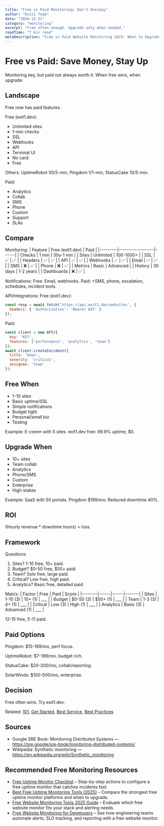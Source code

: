 ```yaml
---
title: "Free vs Paid Monitoring: Don't Overpay"
author: "Exit1 Team"
date: "2024-12-31"
category: "monitoring"
excerpt: "Free often enough. Upgrade only when needed."
readTime: "7 min read"
metaDescription: "Free vs Paid Website Monitoring 2025: When to Upgrade and Save Money - Compare free vs premium monitoring tools, learn when to upgrade, and avoid overpaying for basic features."
---
```


# Free vs Paid: Save Money, Stay Up

Monitoring key, but paid not always worth it. When free wins, when upgrade.

## Landscape

Free now has paid features.

Free (exit1.dev):
- Unlimited sites
- 1-min checks
- SSL
- Webhooks
- API
- Terminal UI
- No card
- Free

Others: UptimeRobot 50/5-min, Pingdom 1/1-min, StatusCake 10/5-min.

Paid:
- Analytics
- Collab
- SMS
- Phone
- Custom
- Support
- SLAs

## Compare

Monitoring:
| Feature | Free (exit1.dev) | Paid |
|---------|------------------|------|
| Checks | 1 min | 30s-1 min |
| Sites | Unlimited | 100-1000+ |
| SSL | ✅ | ✅ |
| Headers | ✅ | ✅ |
| API | ✅ | ✅ |
| Webhooks | ✅ | ✅ |
| Email | ✅ | ✅ |
| SMS | ❌ | ✅ |
| Phone | ❌ | ✅ |
| Metrics | Basic | Advanced |
| History | 30 days | 1-2 years |
| Dashboards | ❌ | ✅ |

Notifications:
Free: Email, webhooks.
Paid: +SMS, phone, escalation, schedules, incident tools.

API/Integrations:
Free (exit1.dev):
```javascript
const resp = await fetch('https://api.exit1.dev/websites', {
  headers: { 'Authorization': 'Bearer KEY' }
});
```

Paid:
```javascript
const client = new API({
  key: 'KEY',
  features: ['performance', 'analytics', 'team']
});
await client.createIncident({
  title: 'Down',
  severity: 'critical',
  assignee: 'team'
});
```

## Free When

- 1-10 sites
- Basic uptime/SSL
- Simple notifications
- Budget tight
- Personal/small biz
- Testing

Example: E-comm with 5 sites. exit1.dev free: 99.9% uptime, $0.

## Upgrade When

- 10+ sites
- Team collab
- Analytics
- Phone/SMS
- Custom
- Enterprise
- High stakes

Example: SaaS with 50 portals. Pingdom $199/mo: Reduced downtime 40%.

## ROI

(Hourly revenue * downtime hours) = loss.

## Framework

Questions:
1. Sites? 1-10 free, 10+ paid.
2. Budget? $0-50 free, $50+ paid.
3. Team? Solo free, large paid.
4. Critical? Low free, high paid.
5. Analytics? Basic free, detailed paid.

Matrix:
| Factor | Free | Paid | Score |
|--------|------|------|-------|
| Sites | 1-10 (3) | 10+ (1) | ___ |
| Budget | $0-50 (3) | $50+ (1) | ___ |
| Team | 1-3 (3) | 4+ (1) | ___ |
| Critical | Low (3) | High (1) | ___ |
| Analytics | Basic (3) | Advanced (1) | ___ |

12-15 free, 5-11 paid.

## Paid Options

Pingdom: $15-199/mo, perf focus.

UptimeRobot: $7-199/mo, budget rich.

StatusCake: $20-200/mo, collab/reporting.

SolarWinds: $100-500/mo, enterprise.

## Decision

Free often wins. Try exit1.dev.

Related: [101](/blog/website-monitoring-101), [Get Started](/blog/get-started), [Best Service](/blog/best-website-monitoring-service-2025), [Best Practices](/blog/website-monitoring-best-practices-2025) 

## Sources

- Google SRE Book: Monitoring Distributed Systems — https://sre.google/sre-book/monitoring-distributed-systems/
- Wikipedia: Synthetic monitoring — https://en.wikipedia.org/wiki/Synthetic_monitoring

## Recommended Free Monitoring Resources

- [Free Uptime Monitor Checklist](/blog/free-uptime-monitor-checklist) – Step-by-step actions to configure a free uptime monitor that catches incidents fast.
- [Best Free Uptime Monitoring Tools (2025)](/blog/best-free-uptime-monitoring-tools) – Compare the strongest free uptime monitor platforms and when to upgrade.
- [Free Website Monitoring Tools 2025 Guide](/blog/free-website-monitoring-tools-2025) – Evaluate which free website monitor fits your stack and alerting needs.
- [Free Website Monitoring for Developers](/blog/free-website-monitoring-for-developers) – See how engineering teams automate alerts, SLO tracking, and reporting with a free website monitor.

